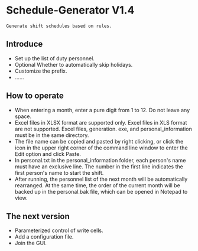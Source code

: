 # Schedule-Generator V1.4
    Generate shift schedules based on rules.

## Introduce

- Set up the list of duty personnel.
- Optional Whether to automatically skip holidays.
- Customize the prefix.
- ……

## How to operate

- When entering a month, enter a pure digit from 1 to 12. Do not leave any space.
- Excel files in XLSX format are supported only. Excel files in XLS format are not supported. Excel files, generation. exe, and personal_information must be in the same directory.
- The file name can be copied and pasted by right clicking, or click the icon in the upper right corner of the command line window to enter the Edit option and click Paste.
- In personal.txt in the personal_information folder, each person's name must have an exclusive line. The number in the first line indicates the first person's name to start the shift.
- After running, the personnel list of the next month will be automatically rearranged. At the same time, the order of the current month will be backed up in the personal.bak file, which can be opened in Notepad to view.

## The next version

- Parameterized control of write cells.
- Add a configuration file.
- Join the GUI.